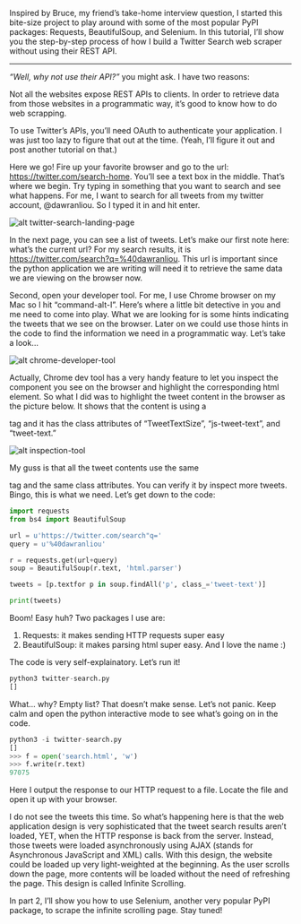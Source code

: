 Inspired by Bruce, my friend’s take-home interview question, I started this 
bite-size project to play around with some of the most popular PyPI packages: 
Requests, BeautifulSoup, and Selenium. In this tutorial, I’ll show you the 
step-by-step process of how I build a Twitter Search web scraper without using 
their REST API.

<!-- more -->

---

_“Well, why not use their API?”_ you might ask. I have two reasons:

Not all the websites expose REST APIs to clients. In order to retrieve data from 
those websites in a programmatic way, it’s good to know how to do web scrapping.

To use Twitter’s APIs, you’ll need OAuth to authenticate your application. I was 
just too lazy to figure that out at the time. (Yeah, I’ll figure it out and post 
another tutorial on that.)

Here we go! Fire up your favorite browser and go to the url: 
https://twitter.com/search-home. You’ll see a text box in the middle. That’s 
where we begin. Try typing in something that you want to search and see what 
happens. For me, I want to search for all tweets from my twitter account, 
@dawranliou. So I typed it in and hit enter.

![alt twitter-search-landing-page](/images/twitter-search-landing-page.png)

In the next page, you can see a list of tweets. Let’s make our first note here: 
what’s the current url? For my search results, it is 
https://twitter.com/search?q=%40dawranliou. This url is important since the 
python application we are writing will need it to retrieve the same data we are 
viewing on the browser now.

Second, open your developer tool. For me, I use Chrome browser on my Mac so I 
hit “command-alt-I”. Here’s where a little bit detective in you and me need to 
come into play. What we are looking for is some hints indicating the tweets that
we see on the browser. Later on we could use those hints in the code to find the
information we need in a programmatic way. Let’s take a look…

![alt chrome-developer-tool](/images/chrome-developer-tool.png)

Actually, Chrome dev tool has a very handy feature to let you inspect the 
component you see on the browser and highlight the corresponding html element. 
So what I did was to highlight the tweet content in the browser as the picture 
below. It shows that the content is using a <p> tag and it has the class 
attributes of “TweetTextSize”, “js-tweet-text”, and “tweet-text.”

![alt inspection-tool](/images/inspection-tool.png)

My guss is that all the tweet contents use the same <p> tag and the same class 
attributes. You can verify it by inspect more tweets. Bingo, this is what we 
need. Let’s get down to the code:

```python
import requests
from bs4 import BeautifulSoup

url = u'https://twitter.com/search"q='
query = u'%40dawranliou'

r = requests.get(url+query)
soup = BeautifulSoup(r.text, 'html.parser')

tweets = [p.textfor p in soup.findAll('p', class_='tweet-text')]

print(tweets)
```

Boom! Easy huh? Two packages I use are:
1. Requests: it makes sending HTTP requests super easy
1. BeautifulSoup: it makes parsing html super easy. And I love the name :)

The code is very self-explainatory. Let’s run it!

```python
python3 twitter-search.py
[]
```

What… why? Empty list? That doesn’t make sense. Let’s not panic. Keep calm and 
open the python interactive mode to see what’s going on in the code.

```python
python3 -i twitter-search.py
[]
>>> f = open('search.html', 'w')
>>> f.write(r.text)
97075
```

Here I output the response to our HTTP request to a file. Locate the file and 
open it up with your browser.

I do not see the tweets this time. So what’s happening here is that the web 
application design is very sophisticated that the tweet search results aren’t 
loaded, YET, when the HTTP response is back from the server. Instead, those 
tweets were loaded asynchronously using AJAX (stands for Asynchronous JavaScript
and XML) calls. With this design, the website could be loaded up very 
light-weighted at the beginning. As the user scrolls down the page, more 
contents will be loaded without the need of refreshing the page. This design is 
called Infinite Scrolling.

In part 2, I’ll show you how to use Selenium, another very popular PyPI package,
to scrape the infinite scrolling page. Stay tuned!
